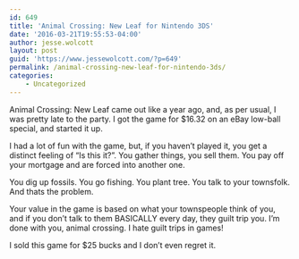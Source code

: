 ```yaml
---
id: 649
title: 'Animal Crossing: New Leaf for Nintendo 3DS'
date: '2016-03-21T19:55:53-04:00'
author: jesse.wolcott
layout: post
guid: 'https://www.jessewolcott.com/?p=649'
permalink: /animal-crossing-new-leaf-for-nintendo-3ds/
categories:
    - Uncategorized
---
```


Animal Crossing: New Leaf came out like a year ago, and, as per usual, I was pretty late to the party. I got the game for $16.32 on an eBay low-ball special, and started it up.

I had a lot of fun with the game, but, if you haven’t played it, you get a distinct feeling of “Is this it?”. You gather things, you sell them. You pay off your mortgage and are forced into another one.

You dig up fossils. You go fishing. You plant tree. You talk to your townsfolk. And thats the problem.

Your value in the game is based on what your townspeople think of you, and if you don’t talk to them BASICALLY every day, they guilt trip you. I’m done with you, animal crossing. I hate guilt trips in games!

I sold this game for $25 bucks and I don’t even regret it.